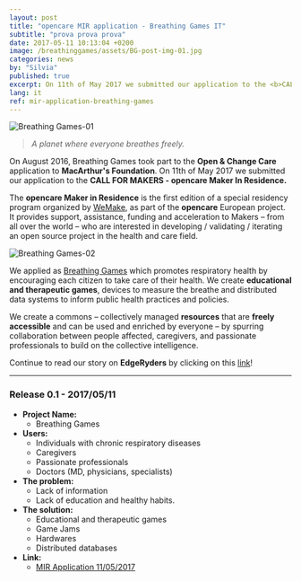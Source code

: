 ```yaml
---
layout: post
title: "opencare MIR application - Breathing Games IT"
subtitle: "prova prova prova"
date: 2017-05-11 10:13:04 +0200
image: /breathinggames/assets/BG-post-img-01.jpg
categories: news
by: "Silvia"
published: true
excerpt: On 11th of May 2017 we submitted our application to the <b>CALL FOR MAKERS - opencare Maker In Residence.</b>
lang: it
ref: mir-application-breathing-games
---
```


<img src="https://opencarecc.github.io/breathinggames/assets/BG-post-img-01.jpg" alt="Breathing Games-01">

<blockquote><i>A planet where everyone breathes freely.</i></blockquote>

On August 2016, Breathing Games took part to the <b>Open & Change Care</b> application to <b>MacArthur's Foundation</b>. On 11th of May 2017 we submitted our application to the <b>CALL FOR MAKERS - opencare Maker In Residence.</b>

The <b>opencare Maker in Residence</b> is the first edition of a special residency program organized by [WeMake](wemake.cc), as part of the <b>opencare</b> European project. It provides support, assistance, funding and acceleration to Makers – from all over the world – who are interested in developing / validating / iterating an open source project in the health and care field.

<img src="https://opencarecc.github.io/breathinggames/assets/BG-post-img-02.jpg" alt="Breathing Games-02">

We applied as [Breathing Games](www.breathinggames.net) which promotes respiratory health by encouraging each citizen to take care of their health. We create <b>educational and therapeutic games</b>, devices to measure the breathe and distributed data systems to inform public health practices and policies.

We create a commons – collectively managed <b>resources</b> that are <b>freely accessible</b> and can be used and enriched by everyone – by spurring collaboration between people affected, caregivers, and passionate professionals to build on the collective intelligence.

Continue to read our story on <b>EdgeRyders</b> by clicking on this [link](https://edgeryders.eu/t/worldwide-1-in-5-people-has-a-respiratory-disease-we-co-create-freely-available-respiratory-health-games-and-devices/702)!

***

### Release 0.1 - 2017/05/11

* <b>Project Name:</b>
  * Breathing Games
* <b>Users:</b>
  * Individuals with chronic respiratory diseases
  * Caregivers
  * Passionate professionals
  * Doctors (MD, physicians, specialists)
* <b>The problem:</b>
  * Lack of information
  * Lack of education and healthy habits.
* <b>The solution:</b>
  * Educational and therapeutic games
  * Game Jams
  * Hardwares
  * Distributed databases
* <b>Link:</b>
  * [MIR Application 11/05/2017](https://edgeryders.eu/t/worldwide-1-in-5-people-has-a-respiratory-disease-we-co-create-freely-available-respiratory-health-games-and-devices/702)
